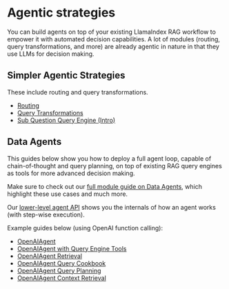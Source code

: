 # Agentic strategies

You can build agents on top of your existing LlamaIndex RAG workflow to empower it with automated decision capabilities.
A lot of modules (routing, query transformations, and more) are already agentic in nature in that they use LLMs for decision making.

## Simpler Agentic Strategies

These include routing and query transformations.

- [Routing](../../module_guides/querying/router/index.md)
- [Query Transformations](../../optimizing/advanced_retrieval/query_transformations.md)
- [Sub Question Query Engine (Intro)](../../examples/query_engine/sub_question_query_engine.ipynb)

## Data Agents

This guides below show you how to deploy a full agent loop, capable of chain-of-thought and query planning, on top of existing RAG query engines as tools for more advanced decision making.

Make sure to check out our [full module guide on Data Agents](../../module_guides/deploying/agents/index.md), which highlight these use cases and much more.

Our [lower-level agent API](../../module_guides/deploying/agents/index.md#manual-agents) shows you the internals of how an agent works (with step-wise execution).

Example guides below (using OpenAI function calling):

- [OpenAIAgent](../../examples/agent/openai_agent.ipynb)
- [OpenAIAgent with Query Engine Tools](../../examples/agent/openai_agent_with_query_engine.ipynb)
- [OpenAIAgent Retrieval](../../examples/agent/openai_agent_retrieval.ipynb)
- [OpenAIAgent Query Cookbook](../../examples/agent/openai_agent_query_cookbook.ipynb)
- [OpenAIAgent Query Planning](../../examples/agent/openai_agent_query_plan.ipynb)
- [OpenAIAgent Context Retrieval](../../examples/agent/openai_agent_context_retrieval.ipynb)
